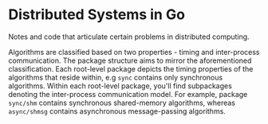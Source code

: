 # Distributed Systems in Go

Notes and code that articulate certain problems in distributed computing.

Algorithms are classified based on two properties - timing and inter-process communication. The package structure aims 
to mirror the aforementioned classification. Each root-level package depicts the timing properties of the algorithms that reside within, e.g `sync` contains only synchronous algorithms. Within each root-level package, you'll find subpackages denoting the inter-process communication model. For example, package `sync/shm`
contains synchronous shared-memory algorithms, whereas `async/shmsg` contains asynchronous message-passing algorithms. 